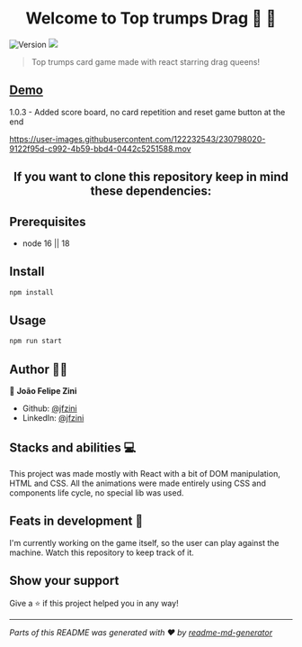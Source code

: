 <h1 align="center">Welcome to Top trumps Drag 🌈 👑</h1>
<p>
  <img alt="Version" src="https://img.shields.io/badge/version-1.0.3-blue.svg?cacheSeconds=2592000" />
  <img src="https://img.shields.io/badge/node-16%20%7C%7C%2018-blue.svg" />
</p>

> Top trumps card game made with react starring drag queens!

## <a href="https://top-trumps-drag.vercel.app/" target="_blank">Demo</a>

1.0.3 - Added score board, no card repetition and reset game button at the end

https://user-images.githubusercontent.com/122232543/230798020-9122f95d-c992-4b59-bbd4-0442c5251588.mov



<h2 align='center'>If you want to clone this repository keep in mind these dependencies:</h2>

## Prerequisites

- node 16 || 18

## Install

```sh
npm install
```

## Usage

```sh
npm run start
```

## Author 🧑‍💻

👤 **João Felipe Zini**

* Github: [@jfzini](https://github.com/jfzini)
* LinkedIn: [@jfzini](https://linkedin.com/in/jfzini)

## Stacks and abilities 💻

This project was made mostly with React with a bit of DOM manipulation, HTML and CSS.
All the animations were made entirely using CSS and components life cycle, no special lib was used.

## Feats in development 🚧

I'm currently working on the game itself, so the user can play against the machine. Watch this repository to keep track of it.


## Show your support

Give a ⭐️ if this project helped you in any way!

***
_Parts of this README was generated with ❤️ by [readme-md-generator](https://github.com/kefranabg/readme-md-generator)_
